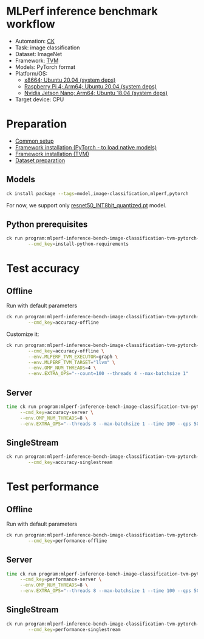 # MLPerf inference benchmark workflow

* Automation: [CK](https://github.com/ctuning/ck)
* Task: image classification
* Dataset: ImageNet
* Framework: [TVM](https://github.com/apache/tvm)
* Models: PyTorch format
* Platform/OS: 
  * [x8664; Ubuntu 20.04 (system deps)](https://github.com/ctuning/ck/blob/master/docs/mlperf-automation/platform/x8664-ubuntu.md)
  * [Raspberry Pi 4; Arm64; Ubuntu 20.04 (system deps)](https://github.com/ctuning/ck/blob/master/docs/mlperf-automation/platform/rpi4-ubuntu.md)
  * [Nvidia Jetson Nano; Arm64; Ubuntu 18.04 (system deps)](https://github.com/ctuning/ck/blob/master/docs/mlperf-automation/platform/nvidia-jetson-nano.md)
* Target device: CPU

# Preparation

* [Common setup](https://github.com/ctuning/ck/blob/master/docs/mlperf-automation/setup/common.md)
* [Framework installation (PyTorch - to load native models)](https://github.com/ctuning/ck/blob/master/docs/mlperf-automation/setup/framework-pytorch.md)
* [Framework installation (TVM)](https://github.com/ctuning/ck/blob/master/docs/mlperf-automation/setup/framework-tvm.md)
* [Dataset preparation](https://github.com/ctuning/ck/blob/master/docs/mlperf-automation/datasets/imagenet2012.md)

## Models

```bash
ck install package --tags=model,image-classification,mlperf,pytorch
```

For now, we support only [resnet50_INT8bit_quantized.pt](https://github.com/octoml/mlops/blob/main/package/ml-model-mlperf-resnet50-v1.5-pytorch/.cm/meta.json) model.


## Python prerequisites

```bash
ck run program:mlperf-inference-bench-image-classification-tvm-pytorch-cpu \
        --cmd_key=install-python-requirements
```

# Test accuracy

## Offline

Run with default parameters
```bash
ck run program:mlperf-inference-bench-image-classification-tvm-pytorch-cpu \
        --cmd_key=accuracy-offline
```

Customize it:
```bash
ck run program:mlperf-inference-bench-image-classification-tvm-pytorch-cpu \
        --cmd_key=accuracy-offline \
        --env.MLPERF_TVM_EXECUTOR=graph \
        --env.MLPERF_TVM_TARGET="llvm" \
        --env.OMP_NUM_THREADS=4 \
        --env.EXTRA_OPS="--count=100 --threads 4 --max-batchsize 1"

```

## Server

```bash
time ck run program:mlperf-inference-bench-image-classification-tvm-pytorch-cpu \
     --cmd_key=accuracy-server \
     --env.OMP_NUM_THREADS=8 \
     --env.EXTRA_OPS="--threads 8 --max-batchsize 1 --time 100 --qps 500" 
```

## SingleStream

```bash
ck run program:mlperf-inference-bench-image-classification-tvm-pytorch-cpu \
        --cmd_key=accuracy-singlestream
```


# Test performance 


## Offline

Run with default parameters
```bash
ck run program:mlperf-inference-bench-image-classification-tvm-pytorch-cpu \
        --cmd_key=performance-offline
```

## Server

```bash
time ck run program:mlperf-inference-bench-image-classification-tvm-pytorch-cpu \
     --cmd_key=performance-server \
     --env.OMP_NUM_THREADS=8 \
     --env.EXTRA_OPS="--threads 8 --max-batchsize 1 --time 100 --qps 500" 
```

## SingleStream

```bash
ck run program:mlperf-inference-bench-image-classification-tvm-pytorch-cpu \
        --cmd_key=performance-singlestream
```
